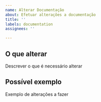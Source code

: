 ```yaml
---
name: Alterar Documentação
about: Efetuar alterações a documentação
title: ''
labels: documentation
assignees: ''

---
```


## O que alterar
Descrever o que é necessário alterar


## Possível exemplo
Exemplo de alterações a fazer
